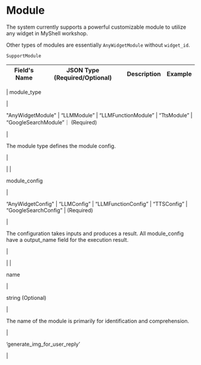 # Module

The system currently supports a powerful customizable module to utilize any widget in MyShell workshop.

Other types of modules are essentially `AnyWidgetModule` without `widget_id`.

`SupportModule`

| Field's Name | JSON Type (Required/Optional) | Description | Example |
| --- | --- | --- | --- |
| 
module\_type

 | 

"AnyWidgetModule" | “LLMModule” | “LLMFunctionModule” | “TtsModule” | “GoogleSearchModule”｜ (Required)

 | 

The module type defines the module config.

 | 

 |
| 

module\_config

 | 

“AnyWidgetConfig" | “LLMConfig” | “LLMFunctionConfig” | “TTSConfig” | “GoogleSearchConfig” | (Required)

 | 

The configuration takes inputs and produces a result. All module\_config have a output\_name field for the execution result.

 | 

 |
| 

name

 | 

string (Optional)

 | 

The name of the module is primarily for identification and comprehension.

 | 

‘generate\_img\_for\_user\_reply’

 |